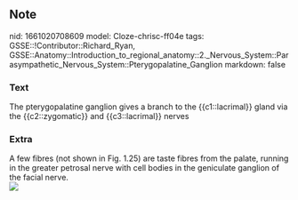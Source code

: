 ## Note
nid: 1661020708609
model: Cloze-chrisc-ff04e
tags: GSSE::!Contributor::Richard_Ryan, GSSE::Anatomy::Introduction_to_regional_anatomy::2._Nervous_System::Parasympathetic_Nervous_System::Pterygopalatine_Ganglion
markdown: false

### Text
The pterygopalatine ganglion gives a branch to the {{c1::lacrimal}} gland via the {{c2::zygomatic}} and {{c3::lacrimal}} nerves

### Extra
<div>
  A few fibres (not shown in Fig. 1.25) are taste fibres from the
  palate, running in the greater petrosal nerve with cell bodies in
  the geniculate ganglion of the facial nerve.
</div><a href= 
"http://127.0.0.1:52803/Pterygopalatine%20Ganglion%20f0ecdcb2c4674851a746797e2f4c466e/Untitled.png"><img src="ccf74e7b420eeedfdea8ae824bd87267af42b1c1.png"></a>
